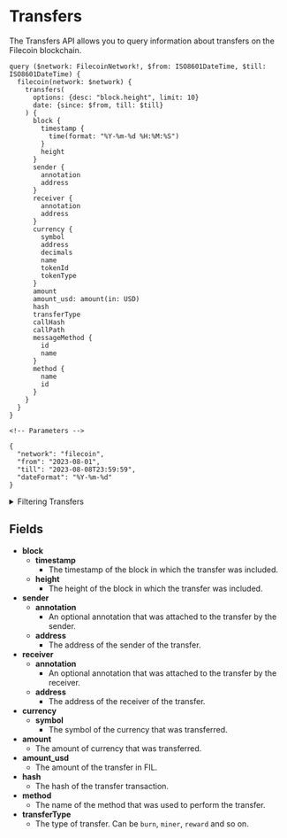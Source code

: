 # Transfers

The Transfers API allows you to query information about transfers on the Filecoin blockchain.


```
query ($network: FilecoinNetwork!, $from: ISO8601DateTime, $till: ISO8601DateTime) {
  filecoin(network: $network) {
    transfers(
      options: {desc: "block.height", limit: 10}
      date: {since: $from, till: $till}
    ) {
      block {
        timestamp {
          time(format: "%Y-%m-%d %H:%M:%S")
        }
        height
      }
      sender {
        annotation
        address
      }
      receiver {
        annotation
        address
      }
      currency {
        symbol
        address
        decimals
        name
        tokenId
        tokenType
      }
      amount
      amount_usd: amount(in: USD)
      hash
      transferType
      callHash
      callPath
      messageMethod {
        id
        name
      }
      method {
        name
        id
      }
    }
  }
}

<!-- Parameters -->

{
  "network": "filecoin",
  "from": "2023-08-01",
  "till": "2023-08-08T23:59:59",
  "dateFormat": "%Y-%m-%d"
}
```

<details><summary>Filtering Transfers</summary>

**options**

-  `asc` or  `desc`: The order in which the results are returned. 
-   `limit`: The maximum number of results to return.
-   `offset`: The number of results to skip.

**date**

-   `since`: The start date of the time range. 
-   `till`: The end date of the time range. 

**transferType**

-   `transferType`: The type of transfer. Can be `burn`, `miner`, `reward` and so on.

**time**

-   `time`: The time of the transfer. The format is  `YYYY-MM-DDTHH:mm:ssZ`.

**sender**

-   `sender`: The address that sent the FIL.

**receiver**

-   `receiver`: The address that received the FIL.

**method**

-   `method`: The method used to transfer the FIL. 

**messageMethod**

-   `messageMethod`: The message method used to transfer the FIL. 

**height**

-   `height`: The block height of the transfer.

**hash**

-   `hash`: The hash of the transfer.

**any**

-   `any`: A catch-all field that can be used to filter on any other field in the transfer.

**amount**

-   `amount`: The amount of FIL transferred.

</details>

## Fields


-   **block**
    -   **timestamp**
        -   The timestamp of the block in which the transfer was included.
    -   **height**
        -   The height of the block in which the transfer was included.
-   **sender**
    -   **annotation**
        -   An optional annotation that was attached to the transfer by the sender.
    -   **address**
        -   The address of the sender of the transfer.
-   **receiver**
    -   **annotation**
        -   An optional annotation that was attached to the transfer by the receiver.
    -   **address**
        -   The address of the receiver of the transfer.
-   **currency**
    -   **symbol**
        -   The symbol of the currency that was transferred.
-   **amount**
    -   The amount of currency that was transferred.
-   **amount_usd**
    -   The amount of the transfer in FIL.
-   **hash**
    -   The hash of the transfer transaction.
-   **method**
    -   The name of the method that was used to perform the transfer.
-   **transferType**
    -  The type of transfer. Can be `burn`, `miner`, `reward` and so on.